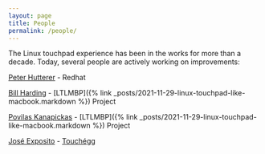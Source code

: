 ```yaml
---
layout: page
title: People
permalink: /people/
---
```


The Linux touchpad experience has been in the works for more than a decade.
Today, several people are actively working on improvements:

[Peter Hutterer](https://who-t.blogspot.com/) - Redhat

[Bill Harding](https://bill.harding.blog) - [LTLMBP]({% link _posts/2021-11-29-linux-touchpad-like-macbook.markdown %}) Project

[Povilas Kanapickas](https://github.com/p12tic) - [LTLMBP]({% link _posts/2021-11-29-linux-touchpad-like-macbook.markdown %}) Project

[José Exposito](https://joseexposito.me/) - [Touchégg](https://github.com/JoseExposito/touchegg)
